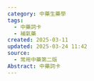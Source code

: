 ```yaml
---
category: 中藥生藥學
tags:
  - 中藥詞卡
  - 補氣藥
created: 2025-03-11
updated: 2025-03-24 11:42
source:
  - 常用中藥第二版
Abstract: 中藥詞卡
---
```

